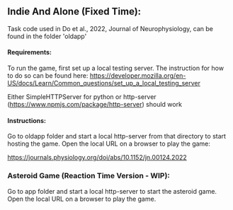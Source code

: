 ## Indie And Alone (Fixed Time): 
Task code used in Do et al., 2022, Journal of Neurophysiology, can be found in the folder 'oldapp'

#### Requirements:
To run the game, first set up a local testing server. The instruction for how to do so can be found here:
https://developer.mozilla.org/en-US/docs/Learn/Common_questions/set_up_a_local_testing_server

Either SimpleHTTPServer for python or http-server (https://www.npmjs.com/package/http-server) should work

#### Instructions:
Go to oldapp folder and start a local http-server from that directory to start hosting the game. Open the local URL on a browser to play the game:

https://journals.physiology.org/doi/abs/10.1152/jn.00124.2022

### Asteroid Game (Reaction Time Version - WIP):
Go to app folder and start a local http-server to start the asteroid game. Open the local URL on a browser to play the game.


